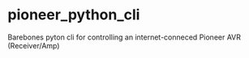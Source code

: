 pioneer_python_cli
==================

Barebones pyton cli for controlling an internet-conneced Pioneer AVR (Receiver/Amp)
